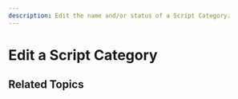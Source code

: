 ```yaml
---
description: Edit the name and/or status of a Script Category.
---
```


# Edit a Script Category

## Related Topics



